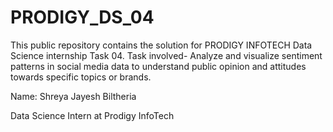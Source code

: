 # PRODIGY_DS_04
This public repository contains the solution for PRODIGY INFOTECH  Data Science internship  Task 04.  Task involved- Analyze and visualize sentiment patterns in social media data to understand public opinion and attitudes towards specific topics or brands.

Name: Shreya Jayesh Biltheria

Data Science Intern at Prodigy InfoTech
